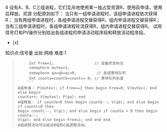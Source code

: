 4
设有A、B、C三组进程，它们互斥地使用某一独占型资源R，使用前申请，使用后释放。资源 分配原则如下：
   当只有一组申请进程时，该组申请进程依次获得R；
   当有两组申请进程时，各组申请进程交替获得R，组内申请进程交替获得R；
   当有三组申请进程时，各组申请进程轮流获得R，组内申请进程交替获得R。
试用信号灯和PV操作分别给出各组进程的申请活动程序段和释放活动程序段。
- [x]

知识点:信号量
出处:网络
难度:1
> ```
>      Int Free=1;                  // 设备状态标志
>      semaphore mutex=1;
>      semaphore qa=qb=qc=0;         // 各组等待队列
>      Int counta=countb=countc= 0; // 等待队列长度
>     ```
> A组申请： P(mutex); if Free==1 then begin Free=0; V(mutex); end else begin
> counta++; V(mutex); P(qa); end
> A组释放： if countb>0 then begin countb--; V(qb); end else begin if countc>0 then
> begin countc--; V(qc); end else begin if counta > 0 then begin counta--;
> V(qa); end else begin Free=1; end end end
> A组进程活动可以给出B组和C组进程活动。

